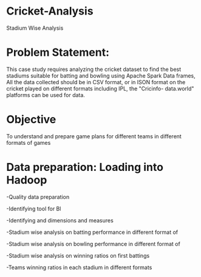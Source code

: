 # Cricket-Analysis
Stadium Wise Analysis

# Problem Statement:

  This case study requires analyzing the cricket dataset to find the best stadiums suitable for batting and bowling using Apache Spark Data frames, 
  All the data collected should be in CSV format, or in ISON format on the cricket played on different formats including IPL, the "Cricinfo- data.world" platforms 
  can be used for data.

# Objective


  To understand and prepare game plans for different teams in different formats of games

# Data preparation: Loading into Hadoop

  -Quality data preparation

  -Identifying tool for Bl

  -Identifying and dimensions and measures

  -Stadium wise analysis on batting performance in different format of

  -Stadium wise analysis on bowling performance in different format of

  -Stadium wise analysis on winning ratios on first battings

  -Teams winning ratios in each stadium in different formats
